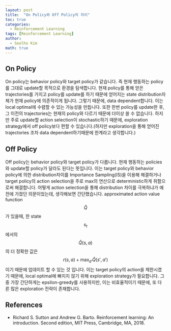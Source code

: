 ```yaml
---
layout: post
title:  "On Policy와 Off Policy의 차이"
toc: true
categories: 
  - Reinforcement Learning 
tags: [Reinforcement Learning]
author:
  - Seolho Kim
math: true
---
```


## On Policy

On policy는 behavior policy와 target policy가 같습니다. 즉 현재 행동하는 policy를 그대로 update할 목적으로 환경을 탐색합니다. 현재 policy를 통해 얻은 trajectories를 가지고 policy를 update를 하기 때문에 얻어지는 state distribution자체가 현재 policy에 의존적이게 됩니다. 그렇기 때문에, data dependent합니다. 이는 local optimal에 수렴할 수 있는 가능성을 만듭니다. 또한 한번 policy를 update한 후, 그 이전의 trajectories는 현재의 policy와 다르기 때문에 더이상 쓸 수 없습니다. 하지만 주로 update할 action selection이 stochastic하기 때문에, exploration strategy에서 off policy보다 편할 수 있습니다.(하지만 exploration을 통해 얻어진 trajectories 조차 data dependent하기때문에 한계라고 생각합니다.)

## Off Policy

Off policy는 behavior policy와 target policy가 다릅니다. 현재 행동하는 policies와 update할 policy가 달라도 된다는 뜻입니다. 이는 target policy와 behavior policy에 의한 distribution차이를 Importance Sampling(IS)을 이용해 해결하거나 target policy의 action selection을 주로 max의 연산으로 deterministic하게 취함으로써 해결합니다. 어떻게 action selection을 통해 distribution 차이를 극복하냐가 예전에 가졌던 의문이었는데, 생각해보면 간단했습니다. approximated action value function $$ \hat{Q} $$ 가 있을때, 한 state $$s_t$$에서의 $$\hat{Q}(s,a)$$의 더 정확한 값은 $$r(s,a)+\max_{a'}\hat{Q}(s',a')$$ 이기 때문에 업데이트 할 수 있는 것 입니다. 이는 target policy의 action을 제한시켰기 때문에, local optimal에 빠지지 않기 위해 exploration strategy가 필요합니다. 그중 가장 간단하게는 epsilon-greedy를 사용하지만, 이는 비효율적이기 때문에, 또 다른 많은 exploration 전략이 존재합니다.


## References

- Richard S. Sutton and Andrew G. Barto. Reinforcement learning: An introduction. Second edition, MIT Press, Cambridge, MA, 2018.
